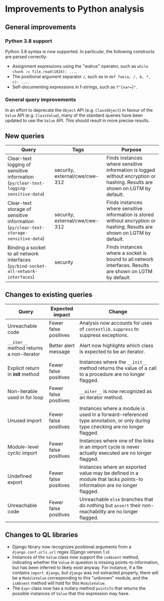 # Improvements to Python analysis


## General improvements

### Python 3.8 support

Python 3.8 syntax is now supported. In particular, the following constructs are parsed correctly:

- Assignment expressions using the "walrus" operator, such as `while chunk := file.read(1024): ...`.
- The positional argument separator `/`, such as in `def foo(a, /, b, *, c): ...`.
- Self-documenting expressions in f-strings, such as `f"{var=}"`.

### General query improvements

In an effort to deprecate the `Object` API (e.g. `ClassObject`) in favour of the
`Value` API (e.g. `ClassValue`), many of the standard queries have been updated
to use the `Value` API. This should result in more precise results.

## New queries

| **Query** | **Tags** | **Purpose** |
|-----------|----------|-------------|
| Clear-text logging of sensitive information (`py/clear-text-logging-sensitive-data`) | security, external/cwe/cwe-312 | Finds instances where sensitive information is logged without encryption or hashing. Results are shown on LGTM by default. |
| Clear-text storage of sensitive information (`py/clear-text-storage-sensitive-data`) | security, external/cwe/cwe-312 | Finds instances where sensitive information is stored without encryption or hashing. Results are shown on LGTM by default. |
| Binding a socket to all network interfaces (`py/bind-socket-all-network-interfaces`) | security | Finds instances where a socket is bound to all network interfaces. Results are shown on LGTM by default. |


## Changes to existing queries

| **Query**                  | **Expected impact**    | **Change** |
|----------------------------|------------------------|------------|
| Unreachable code | Fewer false positives | Analysis now accounts for uses of `contextlib.suppress` to suppress exceptions. |
| `__iter__` method returns a non-iterator | Better alert message | Alert now highlights which class is expected to be an iterator. |
| Explicit return in __init__ method | Fewer false positives | Instances where the `__init__` method returns the value of a call to a procedure are no longer flagged. |
| Non-iterable used in for loop | Fewer false positives | `__aiter__` is now recognized as an iterator method. |
| Unused import | Fewer false positives | Instances where a module is used in a forward-referenced type annotation, or only during type checking are no longer flagged. |
| Module-level cyclic import | Fewer false positives | Instances where one of the links in an import cycle is never actually executed are no longer flagged. |
| Undefined export | Fewer false positives | Instances where an exported value may be defined in a module that lacks points-to information are no longer flagged. |
| Unreachable code | Fewer false positives | Unreachable `else` branches that do nothing but `assert` their non-reachability are no longer flagged. |

## Changes to QL libraries

* Django library now recognizes positional arguments from a `django.conf.urls.url` regex (Django version 1.x)
* Instances of the `Value` class now support the `isAbsent` method, indicating
  whether the `Value` in question is missing points-to information, but has been
  inferred to likely exist anyway. For instance, if a file contains `import
  django`, but `django` was not extracted properly, there will be a
  `ModuleValue` corresponding to this "unknown" module, and the `isAbsent`
  method will hold for this `ModuleValue`.
* The `Expr` class now has a nullary method `pointsTo` that returns the possible
  instances of `Value` that this expression may have.
